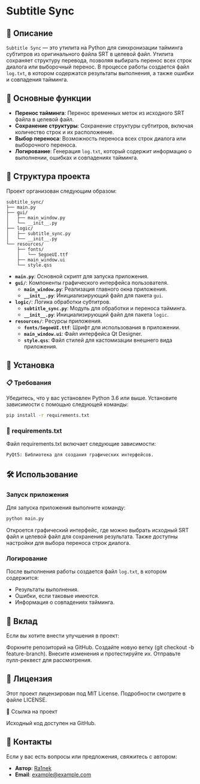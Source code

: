 # Subtitle Sync

## 📜 Описание

`Subtitle Sync` — это утилита на Python для синхронизации тайминга субтитров из оригинального файла SRT в целевой файл. Утилита сохраняет структуру перевода, позволяя выбирать перенос всех строк диалога или выборочный перенос. В процессе работы создается файл `log.txt`, в котором содержатся результаты выполнения, а также ошибки и совпадения тайминга.

## 🚀 Основные функции

- **Перенос тайминга**: Перенос временных меток из исходного SRT файла в целевой файл.
- **Сохранение структуры**: Сохранение структуры субтитров, включая количество строк и их расположение.
- **Выбор переноса**: Возможность переноса всех строк диалога или выборочного переноса.
- **Логирование**: Генерация `log.txt`, который содержит информацию о выполнении, ошибках и совпадениях тайминга.

## 📁 Структура проекта

Проект организован следующим образом:

```plaintext
subtitle_sync/
├── main.py
├── gui/
│   ├── main_window.py
│   └── __init__.py
├── logic/
│   ├── subtitle_sync.py
│   └── __init__.py
└── resources/
    ├── fonts/
    │   └── SegoeUI.ttf
    ├── main_window.ui
    └── style.qss
```
- **`main.py`**: Основной скрипт для запуска приложения.
- **`gui/`**: Компоненты графического интерфейса пользователя.
  - **`main_window.py`**: Реализация главного окна приложения.
  - **`__init__.py`**: Инициализирующий файл для пакета `gui`.
- **`logic/`**: Логика обработки субтитров.
  - **`subtitle_sync.py`**: Модуль для обработки и переноса тайминга.
  - **`__init__.py`**: Инициализирующий файл для пакета `logic`.
- **`resources/`**: Ресурсы приложения.
  - **`fonts/SegoeUI.ttf`**: Шрифт для использования в приложении.
  - **`main_window.ui`**: Файл интерфейса Qt Designer.
  - **`style.qss`**: Файл стилей для кастомизации внешнего вида приложения.

## 🔧 Установка

### 📋 Требования

Убедитесь, что у вас установлен Python 3.6 или выше. Установите зависимости с помощью следующей команды:
```bash
pip install -r requirements.txt
```
### 📄 requirements.txt

Файл requirements.txt включает следующие зависимости:
```bash
PyQt5: Библиотека для создания графических интерфейсов.
```
## 🛠️ Использование
### Запуск приложения

Для запуска приложения выполните команду:
```bash
python main.py
```
Откроется графический интерфейс, где можно выбрать исходный SRT файл и целевой файл для сохранения результата. Также доступны настройки для выбора переноса строк диалога.

### Логирование
После выполнения работы создается файл `log.txt`, в котором содержится:

- Результаты выполнения.
- Ошибки, если таковые имеются.
- Информация о совпадениях тайминга.

## 🤝 Вклад

Если вы хотите внести улучшения в проект:

Форкните репозиторий на GitHub.
Создайте новую ветку (git checkout -b feature-branch).
Внесите изменения и протестируйте их.
Отправьте пулл-реквест для рассмотрения.

## 📜 Лицензия

Этот проект лицензирован под MIT License. Подробности смотрите в файле LICENSE.

🔗 Ссылка на проект

Исходный код доступен на GitHub.

## 📝 Контакты

Если у вас есть вопросы или предложения, свяжитесь с автором:

- **Автор**: [Ra1nek](https://github.com/Ra1nek)
- **Email**: [example@example.com](mailto:example@example.com)
